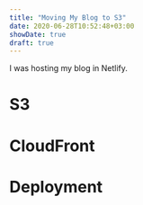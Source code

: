 ```yaml
---
title: "Moving My Blog to S3"
date: 2020-06-28T10:52:48+03:00
showDate: true
draft: true
---
```


I was hosting my blog in Netlify.

# S3

# CloudFront

# Deployment
